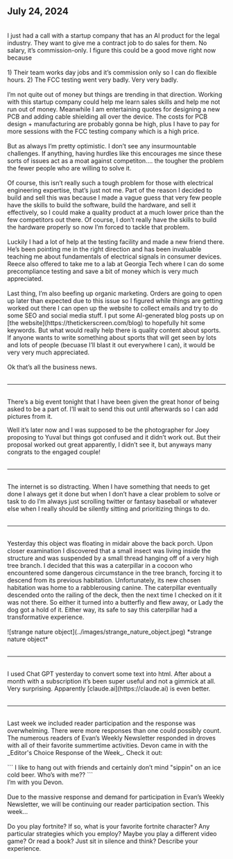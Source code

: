 ## July 24, 2024
<br>
I just had a call with a startup company that has an AI product for the legal industry. They want to give me a contract job to do sales for them. No salary, it’s commission-only. I figure this could be a good move right now because
<br><br>
1) Their team works day jobs and it’s commission only so I can do flexible hours.
2) The FCC testing went very badly. Very very badly.
<br><br>
I’m not quite out of money but things are trending in that direction. Working with this startup company could help me learn sales skills and help me not run out of money. Meanwhile I am entertaining quotes for designing a new PCB and adding cable shielding all over the device. The costs for PCB design + manufacturing are probably gonna be high, plus I have to pay for more sessions with the FCC testing company which is a high price.
<br><br>
But as always I’m pretty optimistic. I don’t see any insurmountable challenges. If anything, having hurdles like this encourages me since these sorts of issues act as a moat against competiton…. the tougher the problem the fewer people who are willing to solve it.
<br><br>
Of course, this isn’t really such a tough problem for those with electrical engineering expertise, that’s just not me. Part of the reason I decided to build and sell this was because I made a vague guess that very few people have the skills to build the software, build the hardware, and sell it effectively, so I could make a quality product at a much lower price than the few competitors out there. Of course, I don’t really have the skills to build the hardware properly so now I’m forced to tackle that problem.
<br><br>
Luckily I had a lot of help at the testing facility and made a new friend there. He’s been pointing me in the right direction and has been invaluable teaching me about fundamentals of electrical signals in consumer devices. Reece also offered to take me to a lab at Georgia Tech where I can do some precompliance testing and save a bit of money which is very much appreciated.
<br><br>
Last thing, I’m also beefing up organic marketing. Orders are going to open up later than expected due to this issue so I figured while things are getting worked out there I can open up the website to collect emails and try to do some SEO and social media stuff. I put some AI-generated blog posts up on [the website](https://thetickerscreen.com/blog) to hopefully hit some keywords. But what would really help there is quality content about sports. If anyone wants to write something about sports that will get seen by lots and lots of people (becuase I’ll blast it out everywhere I can), it would be very very much appreciated.
<br><br>
Ok that’s all the business news.
<br><br>

----

<br>
There’s a big event tonight that I have been given the great honor of being asked to be a part of. I’ll wait to send this out until afterwards so I can add pictures from it.

Well it’s later now and I was supposed to be the photographer for Joey proposing to Yuval but things got confused and it didn’t work out. But their proposal worked out great apparently, I didn’t see it, but anyways many congrats to the engaged couple!
<br><br>

----

<br>
The internet is so distracting. When I have something that needs to get done I always get it done but when I don’t have a clear problem to solve or task to do I’m always just scrolling twitter or fantasy baseball or whatever else when I really should be silently sitting and prioritizing things to do.
<br><br>

----

<br>
Yesterday this object was floating in midair above the back porch. Upon closer examination I discovered that a small insect was living inside the structure and was suspended by a small thread hanging off of a very high tree branch. I decided that this was a caterpillar in a cocoon who encountered some dangerous circumstance in the tree branch, forcing it to descend from its previous habitation. Unfortunately, its new chosen habitation was home to a rabblerousing canine. The caterpillar eventually descended onto the railing of the deck, then the next time I checked on it it was not there. So either it turned into a butterfly and flew away, or Lady the dog got a hold of it. Either way, its safe to say this caterpillar had a transformative experience.
<br><br>
![strange nature object](../images/strange_nature_object.jpeg)
*strange nature object*
<br><br>

----

<br>
I used Chat GPT yesterday to convert some text into html. After about a month with a subscription it’s been super useful and not a gimmick at all. Very surprising. Apparently [claude.ai](https://claude.ai) is even better.
<br><br>

----

<br>
Last week we included reader participation and the response was overwhelming. There were more responses than one could possibly count. The numerous readers of Evan’s Weekly Newsletter responded in droves with all of their favorite summertime activities. Devon came in with the _Editor's Choice Response of the Week_. Check it out:
<br><br>
```
I like to hang out with friends 
and certainly don’t mind "sippin" 
on an ice cold beer. Who’s with me??
```
<br>
I’m with you Devon.
<br><br>
Due to the massive response and demand for participation in Evan’s Weekly Newsletter, we will be continuing our reader participation section. This week…
<br><br>
Do you play fortnite? If so, what is your favorite fortnite character? Any particular strategies which you employ? Maybe you play a different video game? Or read a book? Just sit in silence and think? Describe your experience.